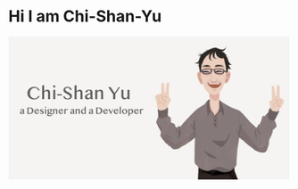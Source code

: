 # Hi I am Chi-Shan-Yu
<a href="https://dtd.ntue.edu.tw/chsyu" target="_blank" rel="my home page">![alt README header](https://raw.githubusercontent.com/chsyu/Chi-Shan-Yu/main/profile.png)</a>
